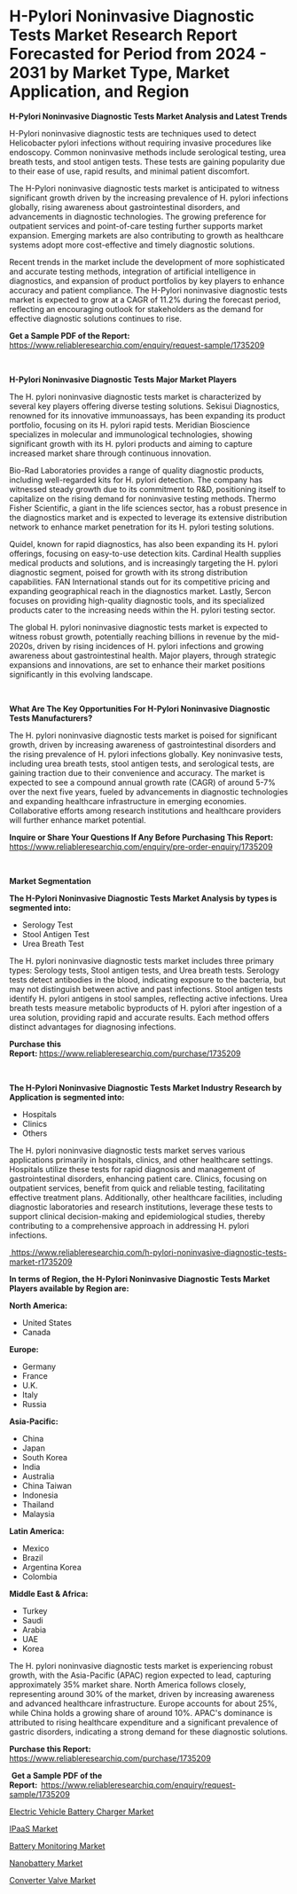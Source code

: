 <p><h1>H-Pylori Noninvasive Diagnostic Tests Market Research Report Forecasted for Period from 2024 -  2031 by Market Type, Market Application, and Region</h1></p><p><strong>H-Pylori Noninvasive Diagnostic Tests Market Analysis and Latest Trends</strong></p>
<p><p>H-Pylori noninvasive diagnostic tests are techniques used to detect Helicobacter pylori infections without requiring invasive procedures like endoscopy. Common noninvasive methods include serological testing, urea breath tests, and stool antigen tests. These tests are gaining popularity due to their ease of use, rapid results, and minimal patient discomfort.</p><p>The H-Pylori noninvasive diagnostic tests market is anticipated to witness significant growth driven by the increasing prevalence of H. pylori infections globally, rising awareness about gastrointestinal disorders, and advancements in diagnostic technologies. The growing preference for outpatient services and point-of-care testing further supports market expansion. Emerging markets are also contributing to growth as healthcare systems adopt more cost-effective and timely diagnostic solutions.</p><p>Recent trends in the market include the development of more sophisticated and accurate testing methods, integration of artificial intelligence in diagnostics, and expansion of product portfolios by key players to enhance accuracy and patient compliance. The H-Pylori noninvasive diagnostic tests market is expected to grow at a CAGR of 11.2% during the forecast period, reflecting an encouraging outlook for stakeholders as the demand for effective diagnostic solutions continues to rise.</p></p>
<p><strong>Get a Sample PDF of the Report:&nbsp;</strong> <a href="https://www.reliableresearchiq.com/enquiry/request-sample/1735209?utm_campaign=1141&utm_medium=2&utm_source=Github&utm_content=ia&utm_term=18112024&utm_id=h-pylori-noninvasive-diagnostic-tests">https://www.reliableresearchiq.com/enquiry/request-sample/1735209</a></p>
<p>&nbsp;</p>
<p><strong>H-Pylori Noninvasive Diagnostic Tests Major Market Players</strong></p>
<p><p>The H. pylori noninvasive diagnostic tests market is characterized by several key players offering diverse testing solutions. Sekisui Diagnostics, renowned for its innovative immunoassays, has been expanding its product portfolio, focusing on its H. pylori rapid tests. Meridian Bioscience specializes in molecular and immunological technologies, showing significant growth with its H. pylori products and aiming to capture increased market share through continuous innovation.</p><p>Bio-Rad Laboratories provides a range of quality diagnostic products, including well-regarded kits for H. pylori detection. The company has witnessed steady growth due to its commitment to R&D, positioning itself to capitalize on the rising demand for noninvasive testing methods. Thermo Fisher Scientific, a giant in the life sciences sector, has a robust presence in the diagnostics market and is expected to leverage its extensive distribution network to enhance market penetration for its H. pylori testing solutions.</p><p>Quidel, known for rapid diagnostics, has also been expanding its H. pylori offerings, focusing on easy-to-use detection kits. Cardinal Health supplies medical products and solutions, and is increasingly targeting the H. pylori diagnostic segment, poised for growth with its strong distribution capabilities. FAN International stands out for its competitive pricing and expanding geographical reach in the diagnostics market. Lastly, Sercon focuses on providing high-quality diagnostic tools, and its specialized products cater to the increasing needs within the H. pylori testing sector.</p><p>The global H. pylori noninvasive diagnostic tests market is expected to witness robust growth, potentially reaching billions in revenue by the mid-2020s, driven by rising incidences of H. pylori infections and growing awareness about gastrointestinal health. Major players, through strategic expansions and innovations, are set to enhance their market positions significantly in this evolving landscape.</p></p>
<p>&nbsp;</p>
<p><strong>What Are The Key Opportunities For H-Pylori Noninvasive Diagnostic Tests Manufacturers?</strong></p>
<p><p>The H. pylori noninvasive diagnostic tests market is poised for significant growth, driven by increasing awareness of gastrointestinal disorders and the rising prevalence of H. pylori infections globally. Key noninvasive tests, including urea breath tests, stool antigen tests, and serological tests, are gaining traction due to their convenience and accuracy. The market is expected to see a compound annual growth rate (CAGR) of around 5-7% over the next five years, fueled by advancements in diagnostic technologies and expanding healthcare infrastructure in emerging economies. Collaborative efforts among research institutions and healthcare providers will further enhance market potential.</p></p>
<p><strong>Inquire or Share Your Questions If Any Before Purchasing This Report:</strong> <a href="https://www.reliableresearchiq.com/enquiry/pre-order-enquiry/1735209?utm_campaign=1141&utm_medium=2&utm_source=Github&utm_content=ia&utm_term=18112024&utm_id=h-pylori-noninvasive-diagnostic-tests">https://www.reliableresearchiq.com/enquiry/pre-order-enquiry/1735209</a></p>
<p>&nbsp;</p>
<p><strong>Market Segmentation</strong></p>
<p><strong>The H-Pylori Noninvasive Diagnostic Tests Market Analysis by types is segmented into:</strong></p>
<p><ul><li>Serology Test</li><li>Stool Antigen Test</li><li>Urea Breath Test</li></ul></p>
<p><p>The H. pylori noninvasive diagnostic tests market includes three primary types: Serology tests, Stool antigen tests, and Urea breath tests. Serology tests detect antibodies in the blood, indicating exposure to the bacteria, but may not distinguish between active and past infections. Stool antigen tests identify H. pylori antigens in stool samples, reflecting active infections. Urea breath tests measure metabolic byproducts of H. pylori after ingestion of a urea solution, providing rapid and accurate results. Each method offers distinct advantages for diagnosing infections.</p></p>
<p><strong>Purchase this Report:&nbsp;</strong><a href="https://www.reliableresearchiq.com/purchase/1735209?utm_campaign=1141&utm_medium=2&utm_source=Github&utm_content=ia&utm_term=18112024&utm_id=h-pylori-noninvasive-diagnostic-tests">https://www.reliableresearchiq.com/purchase/1735209</a></p>
<p>&nbsp;</p>
<p><strong>The H-Pylori Noninvasive Diagnostic Tests Market Industry Research by Application is segmented into:</strong></p>
<p><ul><li>Hospitals</li><li>Clinics</li><li>Others</li></ul></p>
<p><p>The H. pylori noninvasive diagnostic tests market serves various applications primarily in hospitals, clinics, and other healthcare settings. Hospitals utilize these tests for rapid diagnosis and management of gastrointestinal disorders, enhancing patient care. Clinics, focusing on outpatient services, benefit from quick and reliable testing, facilitating effective treatment plans. Additionally, other healthcare facilities, including diagnostic laboratories and research institutions, leverage these tests to support clinical decision-making and epidemiological studies, thereby contributing to a comprehensive approach in addressing H. pylori infections.</p></p>
<p><a href="https://www.reliableresearchiq.com/h-pylori-noninvasive-diagnostic-tests-market-r1735209?utm_campaign=1141&utm_medium=2&utm_source=Github&utm_content=ia&utm_term=18112024&utm_id=h-pylori-noninvasive-diagnostic-tests">&nbsp;https://www.reliableresearchiq.com/h-pylori-noninvasive-diagnostic-tests-market-r1735209</a></p>
<p><strong>In terms of Region, the H-Pylori Noninvasive Diagnostic Tests Market Players available by Region are:</strong></p>
<p>
    <p> <strong> North America: </strong>
        <ul>
            <li>United States</li>
            <li>Canada</li>
        </ul>
        </p> 
    <p> <strong> Europe: </strong>
        <ul>
            <li>Germany</li>
            <li>France</li>
            <li>U.K.</li>
            <li>Italy</li>
            <li>Russia</li>
        </ul>
        </p> 
    <p> <strong> Asia-Pacific: </strong>
        <ul>
            <li>China</li>
            <li>Japan</li>
            <li>South Korea</li>
            <li>India</li>
            <li>Australia</li>
            <li>China Taiwan</li>
            <li>Indonesia</li>
            <li>Thailand</li>
            <li>Malaysia</li>
        </ul>
        </p> 
    <p> <strong> Latin America: </strong>
        <ul>
            <li>Mexico</li>
            <li>Brazil</li>
            <li>Argentina Korea</li>
            <li>Colombia</li>
        </ul>
        </p> 
    <p> <strong> Middle East & Africa: </strong>
        <ul>
            <li>Turkey</li>
            <li>Saudi</li>
            <li>Arabia</li>
            <li>UAE</li>
            <li>Korea</li>
        </ul>
    </p>
    </p>
<p><p>The H. pylori noninvasive diagnostic tests market is experiencing robust growth, with the Asia-Pacific (APAC) region expected to lead, capturing approximately 35% market share. North America follows closely, representing around 30% of the market, driven by increasing awareness and advanced healthcare infrastructure. Europe accounts for about 25%, while China holds a growing share of around 10%. APAC's dominance is attributed to rising healthcare expenditure and a significant prevalence of gastric disorders, indicating a strong demand for these diagnostic solutions.</p></p>
<p><strong>Purchase this Report: </strong><a href="https://www.reliableresearchiq.com/purchase/1735209?utm_campaign=1141&utm_medium=2&utm_source=Github&utm_content=ia&utm_term=18112024&utm_id=h-pylori-noninvasive-diagnostic-tests">https://www.reliableresearchiq.com/purchase/1735209</a></p>
<p>&nbsp;<strong>Get a Sample PDF of the Report:&nbsp;&nbsp;</strong><a href="https://www.reliableresearchiq.com/enquiry/request-sample/1735209?utm_campaign=1141&utm_medium=2&utm_source=Github&utm_content=ia&utm_term=18112024&utm_id=h-pylori-noninvasive-diagnostic-tests">https://www.reliableresearchiq.com/enquiry/request-sample/1735209</a></p>
<p><strong></strong></p>
<p><p><a href="https://issuu.com/reportprime-2/docs/electric-vehicle-battery-charger-ma_fcf18d0229d9a8?utm_campaign=1141&utm_medium=2&utm_source=Github&utm_content=ia&utm_term=18112024&utm_id=h-pylori-noninvasive-diagnostic-tests">Electric Vehicle Battery Charger Market</a></p><p><a href="https://issuu.com/reportprime-2/docs/ipaas-market-size-2030.pptx_6bb86718c292b5?utm_campaign=1141&utm_medium=2&utm_source=Github&utm_content=ia&utm_term=18112024&utm_id=h-pylori-noninvasive-diagnostic-tests">IPaaS Market</a></p><p><a href="https://www.linkedin.com/pulse/battery-monitoring-market-size-type-product-global-industry-qkzoe?utm_campaign=1141&utm_medium=2&utm_source=Github&utm_content=ia&utm_term=18112024&utm_id=h-pylori-noninvasive-diagnostic-tests">Battery Monitoring Market</a></p><p><a href="https://www.linkedin.com/pulse/global-nanobattery-market-analysis-trends-forecasts-l7nle?utm_campaign=1141&utm_medium=2&utm_source=Github&utm_content=ia&utm_term=18112024&utm_id=h-pylori-noninvasive-diagnostic-tests">Nanobattery Market</a></p><p><a href="https://www.linkedin.com/pulse/charting-future-comprehensive-analysis-global-converter-valve-cbiue?utm_campaign=1141&utm_medium=2&utm_source=Github&utm_content=ia&utm_term=18112024&utm_id=h-pylori-noninvasive-diagnostic-tests">Converter Valve Market</a></p></p>